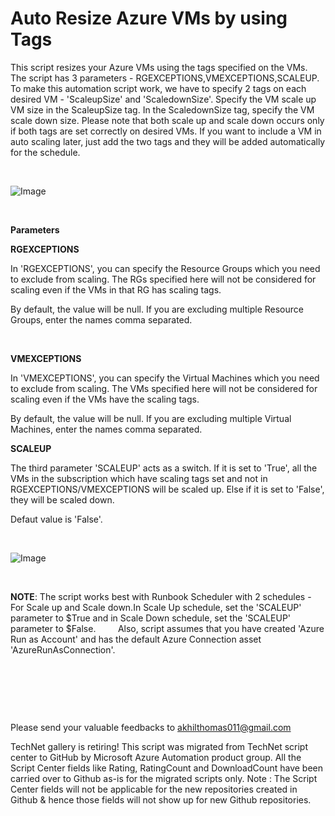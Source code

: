 ﻿Auto Resize Azure VMs by using Tags
===================================

            

This script resizes your Azure VMs using the tags specified on the VMs. The script has 3 parameters - RGEXCEPTIONS,VMEXCEPTIONS,SCALEUP. To make this automation script work, we have to specify 2 tags on each desired VM - 'ScaleupSize' and 'ScaledownSize'.
 Specify the VM scale up VM size in the ScaleupSize tag. In the ScaledownSize tag, specify the VM scale down size. Please note that both scale up and scale down occurs only if both tags are set correctly on desired VMs. If you want to include a VM in auto scaling
 later, just add the two tags and they will be added automatically for the schedule.


 


![Image](https://github.com/azureautomation/auto-resize-azure-vms-by-using-tags/raw/master/tags.png)


 


**Parameters**


**RGEXCEPTIONS**


In 'RGEXCEPTIONS', you can specify the Resource Groups which you need to exclude from scaling. The RGs specified here will not be considered for scaling even if the VMs in that RG has scaling tags.

By default, the value will be null. If you are excluding multiple Resource Groups, enter the names comma separated.


 


**VMEXCEPTIONS**


In 'VMEXCEPTIONS', you can specify the Virtual Machines which you need to exclude from scaling. The VMs specified here will not be considered for scaling even if the VMs have the scaling tags.

By default, the value will be null. If you are excluding multiple Virtual Machines, enter the names comma separated.


**SCALEUP**


The third parameter 'SCALEUP' acts as a switch. If it is set to 'True', all the VMs in the subscription which have scaling tags set and not in RGEXCEPTIONS/VMEXCEPTIONS will be scaled up. Else if it is set to 'False', they will be scaled down.



Defaut value is 'False'.


 


![Image](https://github.com/azureautomation/auto-resize-azure-vms-by-using-tags/raw/master/parameters.png)


 


**NOTE**: The script works best with Runbook Scheduler with 2 schedules - For Scale up and Scale down.In Scale Up schedule, set the 'SCALEUP' parameter to $True and in Scale Down schedule, set the 'SCALEUP' parameter to $False.
        
Also, script assumes that you have created 'Azure Run as Account' and has the default Azure Connection asset 'AzureRunAsConnection'.


 

 

 


Please send your valuable feedbacks to akhilthomas011@gmail.com


        
    
TechNet gallery is retiring! This script was migrated from TechNet script center to GitHub by Microsoft Azure Automation product group. All the Script Center fields like Rating, RatingCount and DownloadCount have been carried over to Github as-is for the migrated scripts only. Note : The Script Center fields will not be applicable for the new repositories created in Github & hence those fields will not show up for new Github repositories.
